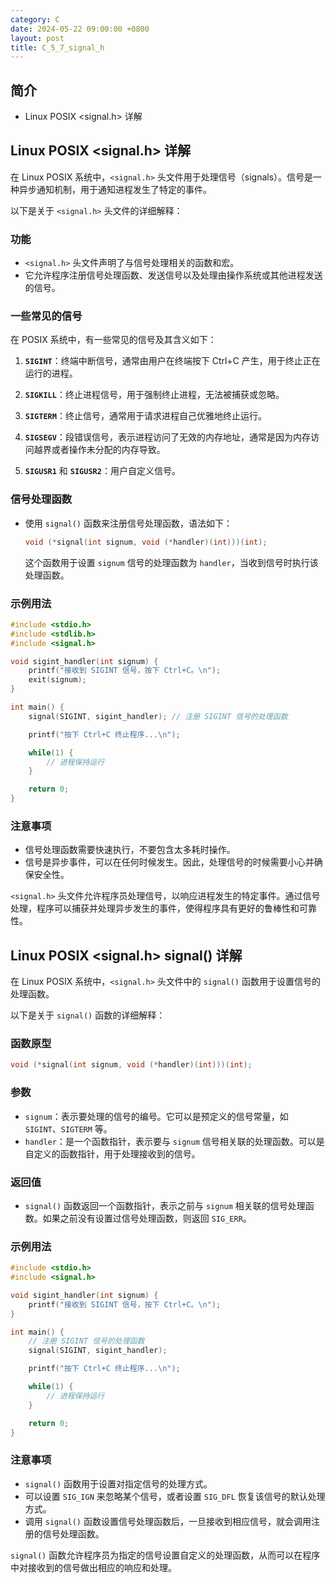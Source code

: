 ```yaml
---
category: C
date: 2024-05-22 09:00:00 +0800
layout: post
title: C_5_7_signal_h
---
```

## 简介

+ Linux POSIX <signal.h> 详解

## Linux POSIX <signal.h> 详解

在 Linux POSIX 系统中，`<signal.h>` 头文件用于处理信号（signals）。信号是一种异步通知机制，用于通知进程发生了特定的事件。

以下是关于 `<signal.h>` 头文件的详细解释：

### 功能
- `<signal.h>` 头文件声明了与信号处理相关的函数和宏。
- 它允许程序注册信号处理函数、发送信号以及处理由操作系统或其他进程发送的信号。

### 一些常见的信号
在 POSIX 系统中，有一些常见的信号及其含义如下：

1. **`SIGINT`**：终端中断信号，通常由用户在终端按下 Ctrl+C 产生，用于终止正在运行的进程。

2. **`SIGKILL`**：终止进程信号，用于强制终止进程，无法被捕获或忽略。

3. **`SIGTERM`**：终止信号，通常用于请求进程自己优雅地终止运行。

4. **`SIGSEGV`**：段错误信号，表示进程访问了无效的内存地址，通常是因为内存访问越界或者操作未分配的内存导致。

5. **`SIGUSR1`** 和 **`SIGUSR2`**：用户自定义信号。

### 信号处理函数
- 使用 `signal()` 函数来注册信号处理函数，语法如下：
    ```c
    void (*signal(int signum, void (*handler)(int)))(int);
    ```
    这个函数用于设置 `signum` 信号的处理函数为 `handler`，当收到信号时执行该处理函数。

### 示例用法
```c
#include <stdio.h>
#include <stdlib.h>
#include <signal.h>

void sigint_handler(int signum) {
    printf("接收到 SIGINT 信号，按下 Ctrl+C。\n");
    exit(signum);
}

int main() {
    signal(SIGINT, sigint_handler); // 注册 SIGINT 信号的处理函数

    printf("按下 Ctrl+C 终止程序...\n");

    while(1) {
        // 进程保持运行
    }

    return 0;
}
```

### 注意事项
- 信号处理函数需要快速执行，不要包含太多耗时操作。
- 信号是异步事件，可以在任何时候发生。因此，处理信号的时候需要小心并确保安全性。

`<signal.h>` 头文件允许程序员处理信号，以响应进程发生的特定事件。通过信号处理，程序可以捕获并处理异步发生的事件，使得程序具有更好的鲁棒性和可靠性。

## Linux POSIX <signal.h> signal() 详解

在 Linux POSIX 系统中，`<signal.h>` 头文件中的 `signal()` 函数用于设置信号的处理函数。

以下是关于 `signal()` 函数的详细解释：

### 函数原型
```c
void (*signal(int signum, void (*handler)(int)))(int);
```

### 参数
- `signum`：表示要处理的信号的编号。它可以是预定义的信号常量，如 `SIGINT`、`SIGTERM` 等。
- `handler`：是一个函数指针，表示要与 `signum` 信号相关联的处理函数。可以是自定义的函数指针，用于处理接收到的信号。

### 返回值
- `signal()` 函数返回一个函数指针，表示之前与 `signum` 相关联的信号处理函数。如果之前没有设置过信号处理函数，则返回 `SIG_ERR`。

### 示例用法
```c
#include <stdio.h>
#include <signal.h>

void sigint_handler(int signum) {
    printf("接收到 SIGINT 信号，按下 Ctrl+C。\n");
}

int main() {
    // 注册 SIGINT 信号的处理函数
    signal(SIGINT, sigint_handler);

    printf("按下 Ctrl+C 终止程序...\n");

    while(1) {
        // 进程保持运行
    }

    return 0;
}
```

### 注意事项
- `signal()` 函数用于设置对指定信号的处理方式。
- 可以设置 `SIG_IGN` 来忽略某个信号，或者设置 `SIG_DFL` 恢复该信号的默认处理方式。
- 调用 `signal()` 函数设置信号处理函数后，一旦接收到相应信号，就会调用注册的信号处理函数。

`signal()` 函数允许程序员为指定的信号设置自定义的处理函数，从而可以在程序中对接收到的信号做出相应的响应和处理。